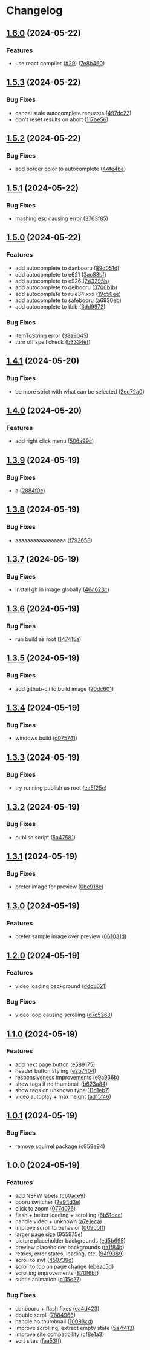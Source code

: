 # Changelog

## [1.6.0](https://github.com/pikdum/ebb/compare/v1.5.3...v1.6.0) (2024-05-22)


### Features

* use react compiler ([#29](https://github.com/pikdum/ebb/issues/29)) ([7e8b460](https://github.com/pikdum/ebb/commit/7e8b460c22419f6b609daffe231c3560b5125e44))

## [1.5.3](https://github.com/pikdum/ebb/compare/v1.5.2...v1.5.3) (2024-05-22)


### Bug Fixes

* cancel stale autocomplete requests ([497dc22](https://github.com/pikdum/ebb/commit/497dc22892d8bbb0146b71c3aad96dc12d1de607))
* don't reset results on abort ([117be56](https://github.com/pikdum/ebb/commit/117be5665eb72f1ed384c1fa54662a73db49ad19))

## [1.5.2](https://github.com/pikdum/ebb/compare/v1.5.1...v1.5.2) (2024-05-22)


### Bug Fixes

* add border color to autocomplete ([44fe4ba](https://github.com/pikdum/ebb/commit/44fe4ba85433bb887099b4922cdc162597d45b6f))

## [1.5.1](https://github.com/pikdum/ebb/compare/v1.5.0...v1.5.1) (2024-05-22)


### Bug Fixes

* mashing esc causing error ([3763f85](https://github.com/pikdum/ebb/commit/3763f85dbe95afcfbc0cda2252cb1bd488e91566))

## [1.5.0](https://github.com/pikdum/ebb/compare/v1.4.1...v1.5.0) (2024-05-22)


### Features

* add autocomplete to danbooru ([89d051d](https://github.com/pikdum/ebb/commit/89d051d51e697a3e82a0bc36e0143ebbb439b810))
* add autocomplete to e621 ([3ac83bf](https://github.com/pikdum/ebb/commit/3ac83bf4e5cb4f94c1f09f576dd9e4ed3341591b))
* add autocomplete to e926 ([243295b](https://github.com/pikdum/ebb/commit/243295bac92c3e5ae2ab3c4a4d31a7a4cdec1f3b))
* add autocomplete to gelbooru ([3700b1b](https://github.com/pikdum/ebb/commit/3700b1b917e3858ad21e9f99b8c4f11cd9c72e8c))
* add autocomplete to rule34.xxx ([19c50ee](https://github.com/pikdum/ebb/commit/19c50ee10634a6a0187cff72b4228243c64326fb))
* add autocomplete to safebooru ([a6930eb](https://github.com/pikdum/ebb/commit/a6930eb3e97d087b54b768077d1c9507ea70f2f9))
* add autocomplete to tbib ([3dd9972](https://github.com/pikdum/ebb/commit/3dd9972be71b27442983cf0949138ca8116a9f08))


### Bug Fixes

* itemToString error ([38a9045](https://github.com/pikdum/ebb/commit/38a90450e90507f15ed75b833f8ca5d9a240e99f))
* turn off spell check ([b3334ef](https://github.com/pikdum/ebb/commit/b3334ef1deb5b1389565d3c352554370a5b1583d))

## [1.4.1](https://github.com/pikdum/ebb/compare/v1.4.0...v1.4.1) (2024-05-20)


### Bug Fixes

* be more strict with what can be selected ([2ed72a0](https://github.com/pikdum/ebb/commit/2ed72a047e718f5d39db109a525a279c31c42838))

## [1.4.0](https://github.com/pikdum/ebb/compare/v1.3.9...v1.4.0) (2024-05-20)


### Features

* add right click menu ([506a99c](https://github.com/pikdum/ebb/commit/506a99c2171f9069ed663ed0b14430a2356b0b01))

## [1.3.9](https://github.com/pikdum/ebb/compare/v1.3.8...v1.3.9) (2024-05-19)


### Bug Fixes

* a ([2884f0c](https://github.com/pikdum/ebb/commit/2884f0c8ae2645deb0f7d22c5ae62dfe68dce059))

## [1.3.8](https://github.com/pikdum/ebb/compare/v1.3.7...v1.3.8) (2024-05-19)


### Bug Fixes

* aaaaaaaaaaaaaaaaa ([f792658](https://github.com/pikdum/ebb/commit/f79265858f8da532abde4c5372dd6484aac2c1b5))

## [1.3.7](https://github.com/pikdum/ebb/compare/v1.3.6...v1.3.7) (2024-05-19)


### Bug Fixes

* install gh in image globally ([46d623c](https://github.com/pikdum/ebb/commit/46d623cf968332bcf0e7483a62eebc3933034971))

## [1.3.6](https://github.com/pikdum/ebb/compare/v1.3.5...v1.3.6) (2024-05-19)


### Bug Fixes

* run build as root ([147415a](https://github.com/pikdum/ebb/commit/147415a517f3f1a9fcc0db8f1ec05f73995ccc54))

## [1.3.5](https://github.com/pikdum/ebb/compare/v1.3.4...v1.3.5) (2024-05-19)


### Bug Fixes

* add github-cli to build image ([20dc601](https://github.com/pikdum/ebb/commit/20dc601b32c9a47d011d6211832f756d60a07b8d))

## [1.3.4](https://github.com/pikdum/ebb/compare/v1.3.3...v1.3.4) (2024-05-19)


### Bug Fixes

* windows build ([d075741](https://github.com/pikdum/ebb/commit/d0757410617704dffff4874852c03a7ede57bf0f))

## [1.3.3](https://github.com/pikdum/ebb/compare/v1.3.2...v1.3.3) (2024-05-19)


### Bug Fixes

* try running publish as root ([ea5f25c](https://github.com/pikdum/ebb/commit/ea5f25cb6beeeffe72d4e73f5cac82249a8fecae))

## [1.3.2](https://github.com/pikdum/ebb/compare/v1.3.1...v1.3.2) (2024-05-19)


### Bug Fixes

* publish script ([5a47581](https://github.com/pikdum/ebb/commit/5a47581af969b5b7fa8df0b2d70523dddfcb1e08))

## [1.3.1](https://github.com/pikdum/ebb/compare/v1.3.0...v1.3.1) (2024-05-19)


### Bug Fixes

* prefer image for preview ([0be918e](https://github.com/pikdum/ebb/commit/0be918e0e7a7c87f64e4be2403d03fef8e9b790b))

## [1.3.0](https://github.com/pikdum/ebb/compare/v1.2.0...v1.3.0) (2024-05-19)


### Features

* prefer sample image over preview ([061031d](https://github.com/pikdum/ebb/commit/061031d609cd1caf62aefd64711768efbbf8fc68))

## [1.2.0](https://github.com/pikdum/ebb/compare/v1.1.0...v1.2.0) (2024-05-19)


### Features

* video loading background ([ddc5021](https://github.com/pikdum/ebb/commit/ddc5021efab6f771e17fcf86421e8bd20cb066d5))


### Bug Fixes

* video loop causing scrolling ([d7c5363](https://github.com/pikdum/ebb/commit/d7c53637029322f58b5135b6087c5ed3c13705c3))

## [1.1.0](https://github.com/pikdum/ebb/compare/v1.0.1...v1.1.0) (2024-05-19)


### Features

* add next page button ([e589175](https://github.com/pikdum/ebb/commit/e5891759b7a4d79673d1da5f2954e9a835e6dc88))
* header button styling ([e2b7404](https://github.com/pikdum/ebb/commit/e2b7404798f16ed0307825ef6e852980df9ce803))
* responsiveness improvements ([e9a936b](https://github.com/pikdum/ebb/commit/e9a936ba8b17d4ebc464c78811c55ce3732e1e4a))
* show tags if no thumbnail ([b623a84](https://github.com/pikdum/ebb/commit/b623a84d978a7bb823e2fc9164735b21e0dd55f6))
* show tags on unknown type ([11d1eb7](https://github.com/pikdum/ebb/commit/11d1eb7e5c0c1727913b41d490bbd681c6f09135))
* video autoplay + max height ([ad15f46](https://github.com/pikdum/ebb/commit/ad15f46b42f8e96150e60dc3fa78e71329615006))

## [1.0.1](https://github.com/pikdum/ebb/compare/v1.0.0...v1.0.1) (2024-05-19)


### Bug Fixes

* remove squirrel package ([c958e94](https://github.com/pikdum/ebb/commit/c958e94ab7916c3521486b160ad0a6dab1027716))

## 1.0.0 (2024-05-19)


### Features

* add NSFW labels ([c60ace9](https://github.com/pikdum/ebb/commit/c60ace9a9f9f3428198c09a2d97fea5902797786))
* booru switcher ([2e94d3e](https://github.com/pikdum/ebb/commit/2e94d3e991f17358675e78ca21e54cdcc75ddff4))
* click to zoom ([077d076](https://github.com/pikdum/ebb/commit/077d07649aede2b5034a07e89f4fbfeb5c59c303))
* flash + better loading + scrolling ([6b51dcc](https://github.com/pikdum/ebb/commit/6b51dccc15e5352aa61d9b68aced12cbb5f8bf9b))
* handle video + unknown ([a7e1eca](https://github.com/pikdum/ebb/commit/a7e1ecaf77b93f9e546e08319088a68a2bc9edbd))
* improve scroll to behavior ([009c0ff](https://github.com/pikdum/ebb/commit/009c0ffdf784aaeb27bae6dc1b5c427d2a2096b4))
* larger page size ([955975e](https://github.com/pikdum/ebb/commit/955975eeb647d849a7351bc6541b869123897a9f))
* picture placeholder backgrounds ([ed5b695](https://github.com/pikdum/ebb/commit/ed5b69515b17fd6974a9d05412df539d9cecdfcc))
* preview placeholder backgrounds ([fa1f84b](https://github.com/pikdum/ebb/commit/fa1f84b43d6c397ea345d0d6e8bcc77229c0a0f8))
* retries, error states, loading, etc. ([94f9389](https://github.com/pikdum/ebb/commit/94f93890acfda734e269dc3632290e1454679905))
* scroll to swf ([450739d](https://github.com/pikdum/ebb/commit/450739d38cc589436574edec4ada1624102b8013))
* scroll to top on page change ([ebeac5d](https://github.com/pikdum/ebb/commit/ebeac5db8fa50cbbe9a5a96c45817cc02c5bae81))
* scrolling improvements ([870f6bf](https://github.com/pikdum/ebb/commit/870f6bf8dca921b17db6beb61ddf5b2bdf1b3ff0))
* subtle animation ([c115c27](https://github.com/pikdum/ebb/commit/c115c27ed93043a89fdab686a694a7fe3e72b30c))


### Bug Fixes

* danbooru + flash fixes ([ea4d423](https://github.com/pikdum/ebb/commit/ea4d4230dd8b5e69a7db762580ed738cd79a8211))
* double scroll ([7884968](https://github.com/pikdum/ebb/commit/78849682d86dc04e2b26c0001e2cda00a3dc0afd))
* handle no thumbnail ([10098cd](https://github.com/pikdum/ebb/commit/10098cd134d0607a2a2ac2e88d0858ac30b3fec0))
* improve scrolling; extract empty state ([5a7f413](https://github.com/pikdum/ebb/commit/5a7f413c9fb85980255c82724510c565202f4626))
* improve site compatibility ([cf8e1a3](https://github.com/pikdum/ebb/commit/cf8e1a31f7128255432575739d0b9e8e3facde14))
* sort sites ([faa53ff](https://github.com/pikdum/ebb/commit/faa53ff767fb268ef11d949748c2ca89c7b70297))
